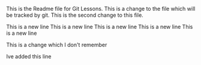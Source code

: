 This is the Readme file for Git Lessons.
This is a change to the file which will be tracked by git.
This is the second change to this file.

This is a new line
This is a new line
This is a new line
This is a new line
This is a new line

This is a change which I don't remember

Ive added this line
